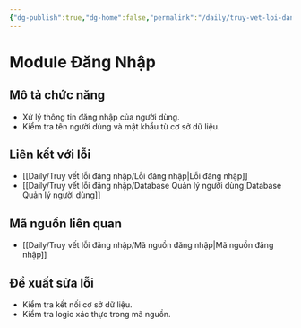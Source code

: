 ```yaml
---
{"dg-publish":true,"dg-home":false,"permalink":"/daily/truy-vet-loi-dang-nhap/0-module-dang-nhap/","dgPassFrontmatter":true,"noteIcon":"","updated":"2025-01-14T22:06:22.875+07:00"}
---
```


# Module Đăng Nhập

## Mô tả chức năng
- Xử lý thông tin đăng nhập của người dùng.
- Kiểm tra tên người dùng và mật khẩu từ cơ sở dữ liệu.

## Liên kết với lỗi 
- [[Daily/Truy vết lỗi đăng nhập/Lỗi đăng nhập\|Lỗi đăng nhập]]
- [[Daily/Truy vết lỗi đăng nhập/Database Quản lý người dùng\|Database Quản lý người dùng]]

## Mã nguồn liên quan
- [[Daily/Truy vết lỗi đăng nhập/Mã nguồn đăng nhập\|Mã nguồn đăng nhập]]

## Đề xuất sửa lỗi
- Kiểm tra kết nối cơ sở dữ liệu.
- Kiểm tra logic xác thực trong mã nguồn.